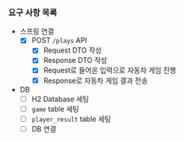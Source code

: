 ### 요구 사항 목록

- 스프링 연결
  - [x] POST `/plays` API
    - [x] Request DTO 작성
    - [x] Response DTO 작성
    - [x] Request로 들어온 입력으로 자동차 게임 진행
    - [x] Response로 자동차 게임 결과 전송

- DB
  - [ ] H2 Database 세팅
  - [ ] `game` table 세팅
  - [ ] `player_result` table 세팅
  - [ ] DB 연결

